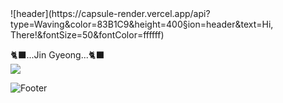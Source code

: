 <pr>
![header](https://capsule-render.vercel.app/api?type=Waving&color=83B1C9&height=400&section=header&text=Hi, There!&fontSize=50&fontColor=ffffff)
</pr>

🐈‍⬛...Jin Gyeong...🐈‍⬛ <br>
<img src="https://img.shields.io/badge/GitHub-FFCA28?style=flat-square&logo=GitHub&logoColor=181717"/>

![Footer](https://capsule-render.vercel.app/api?type=waving&color=83B1C9&height=200&section=footer)

